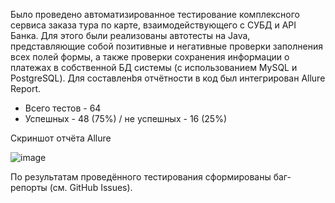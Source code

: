 Было проведено автоматизированное тестирование комплексного сервиса заказа тура по карте, взаимодействующего с СУБД и API Банка. Для этого были реализованы автотесты на Java, представляющие собой позитивные и негативные проверки заполнения всех полей формы, а также проверки сохранения информации о платежах в собственной БД системы (с использованием MySQL и PostgreSQL). Для составленbя отчётности в код был интегрирован Allure Report.
* Всего тестов - 64
* Успешных - 48 (75%) / не успешных - 16 (25%)

Скриншот отчёта Allure


![image](https://user-images.githubusercontent.com/89914357/165943953-6e384307-7472-4a10-8147-44b4e4dffc2f.png)

По результатам проведённого тестирования сформированы баг-репорты (см. GitHub Issues).
